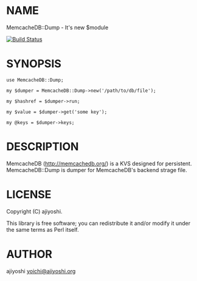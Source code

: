 # NAME

MemcacheDB::Dump - It's new $module

[![Build Status](https://travis-ci.org/ajiyoshi-vg/MemcacheDB-Dump.svg)](https://travis-ci.org/ajiyoshi-vg/MemcacheDB-Dump)

# SYNOPSIS

    use MemcacheDB::Dump;

    my $dumper = MemcacheDB::Dump->new('/path/to/db/file');

    my $hashref = $dumper->run;

    my $value = $dumper->get('some key');

    my @keys = $dumper->keys;

# DESCRIPTION

MemcacheDB (http://memcachedb.org/) is a KVS designed for persistent.
MemcacheDB::Dump is dumper for MemcacheDB's backend strage file.

# LICENSE

Copyright (C) ajiyoshi.

This library is free software; you can redistribute it and/or modify
it under the same terms as Perl itself.

# AUTHOR

ajiyoshi <yoichi@ajiyoshi.org>
